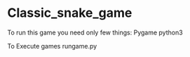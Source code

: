 # Classic_snake_game


To run this game you need only few things:
Pygame
python3


To Execute games
rungame.py
